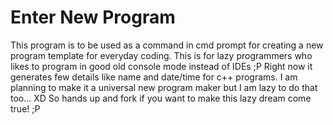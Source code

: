 # Enter New Program
This program is to be used as a command in cmd prompt for creating a new program template for everyday coding. This is for lazy programmers who likes to program in good old console mode instead of IDEs ;P
Right now it generates few details like name and date/time for c++ programs.
I am planning to make it a universal new program maker but I am lazy to do that too... XD
So hands up and fork if you want to make this lazy dream come true! ;P
